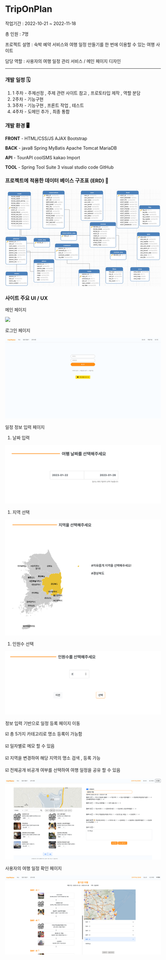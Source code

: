 # TripOnPlan

작업기간 : 2022-10-21 ~ 2022-11-18 

총 인원 : 7명

프로젝트 설명 : 숙박 예약 서비스와 여행 일정 만들기를 한 번에 이용할 수 있는 여행 사이트 

담당 역할 : 사용자의 여행 일정 관리 서비스 / 메인 페이지 디자인

---

### 개발 일정 🗓️

1.  1 주차 - 주제선정 , 주제 관련 사이트 참고 , 프로토타입 제작 , 역할 분담 
2.  2주차 - 기능구현
3.  3주차 - 기능구현 , 프론트 작업 , 테스트 
4.  4주차 - 도메인 추가 , 최종 통합 

### 개발 환경 🖥️

**FRONT** - HTML/CSS/JS AJAX Bootstrap 

**BACK** - java8 Spring MyBatis Apache Tomcat MariaDB

**API** - TourAPI coolSMS kakao Import 

**TOOL** - Spring Tool Suite 3 visual studio code GitHub

### 프로젝트에 적용한 데이터 베이스 구조표 (ERD) 📌

<img src="img/1.png">

### 사이트 주요 UI / UX

메인 페이지

<img src="img/2.png">

로그인 페이지

<img src="img/3.png">

일정 정보 입력 페이지 

1. 날짜 입력

<img src="img/4.png">

1. 지역 선택 

<img src="img/5.png">

1. 인원수 선택 

<img src="img/6.png">

정보 입력 기반으로 일정 등록 페이지 이동 

☑️ 총 5가지 카테고리로 명소 등록이 가능함  

☑️ 일자별로 메모 할 수 있음 

☑️ 지역을 변경하여 해당 지역의 명소 검색 , 등록 가능 

☑️ 전체공개 비공개 여부를 선택하여 여행 일정을 공유 할 수 있음

<img src="img/7.png">

사용자의 여행 일정 확인 페이지 

<img src="img/8.png">


